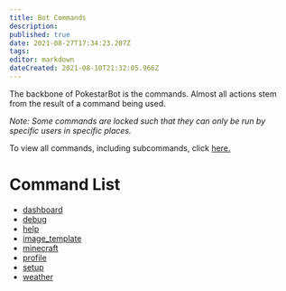 ```yaml
---
title: Bot Commands
description: 
published: true
date: 2021-08-27T17:34:23.207Z
tags: 
editor: markdown
dateCreated: 2021-08-10T21:32:05.966Z
---
```


The backbone of PokestarBot is the commands. Almost all actions stem from the result of a command being used.

*Note: Some commands are locked such that they can only be run by specific users in specific places.*

To view all commands, including subcommands, click [here.](/commands/all-commands)

# Command List

-   [dashboard](/commands/dashboard)
-   [debug](/commands/debug)
-   [help](/commands/help)
-   [image\_template](/commands/image_template)
-   [minecraft](/commands/minecraft)
-   [profile](/commands/profile)
-   [setup](/commands/setup)
-   [weather](/commands/weather)